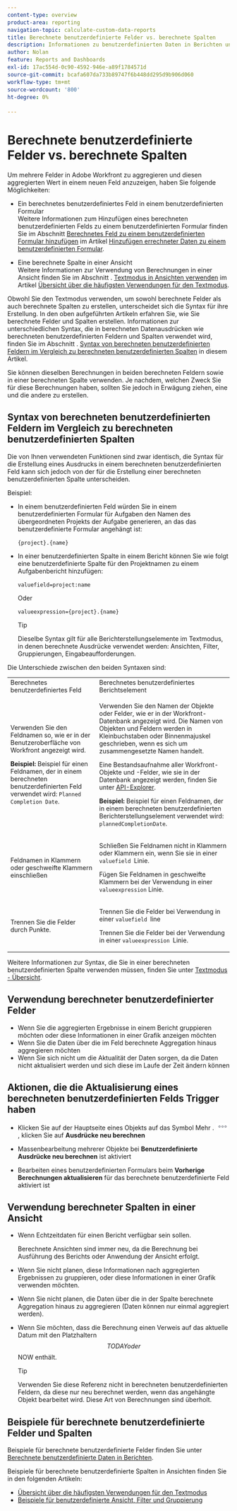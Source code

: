 ```yaml
---
content-type: overview
product-area: reporting
navigation-topic: calculate-custom-data-reports
title: Berechnete benutzerdefinierte Felder vs. berechnete Spalten
description: Informationen zu benutzerdefinierten Daten in Berichten und Dashboards
author: Nolan
feature: Reports and Dashboards
exl-id: 17ac554d-0c90-4592-946e-a89f1784571d
source-git-commit: bcafa607da733b89747f6b448dd295d9b906d060
workflow-type: tm+mt
source-wordcount: '800'
ht-degree: 0%

---
```


# Berechnete benutzerdefinierte Felder vs. berechnete Spalten

Um mehrere Felder in Adobe Workfront zu aggregieren und diesen aggregierten Wert in einem neuen Feld anzuzeigen, haben Sie folgende Möglichkeiten:

* Ein berechnetes benutzerdefiniertes Feld in einem benutzerdefinierten Formular\
  Weitere Informationen zum Hinzufügen eines berechneten benutzerdefinierten Felds zu einem benutzerdefinierten Formular finden Sie im Abschnitt [Berechnetes Feld zu einem benutzerdefinierten Formular hinzufügen](../../../administration-and-setup/customize-workfront/create-manage-custom-forms/add-calculated-data-to-custom-form.md#creating-calculated-custom-fields) im Artikel [Hinzufügen errechneter Daten zu einem benutzerdefinierten Formular](../../../administration-and-setup/customize-workfront/create-manage-custom-forms/add-calculated-data-to-custom-form.md).

* Eine berechnete Spalte in einer Ansicht\
  Weitere Informationen zur Verwendung von Berechnungen in einer Ansicht finden Sie im Abschnitt . [Textmodus in Ansichten verwenden](../../../reports-and-dashboards/reports/text-mode/understand-common-uses-text-mode.md#using-text-mode-in-views) im Artikel [Übersicht über die häufigsten Verwendungen für den Textmodus](../../../reports-and-dashboards/reports/text-mode/understand-common-uses-text-mode.md).

Obwohl Sie den Textmodus verwenden, um sowohl berechnete Felder als auch berechnete Spalten zu erstellen, unterscheidet sich die Syntax für ihre Erstellung. In den oben aufgeführten Artikeln erfahren Sie, wie Sie berechnete Felder und Spalten erstellen. Informationen zur unterschiedlichen Syntax, die in berechneten Datenausdrücken wie berechneten benutzerdefinierten Feldern und Spalten verwendet wird, finden Sie im Abschnitt . [Syntax von berechneten benutzerdefinierten Feldern im Vergleich zu berechneten benutzerdefinierten Spalten](#syntax-of-calculated-custom-fields-vs-calculated-custom-columns-syntax) in diesem Artikel.

Sie können dieselben Berechnungen in beiden berechneten Feldern sowie in einer berechneten Spalte verwenden. Je nachdem, welchen Zweck Sie für diese Berechnungen haben, sollten Sie jedoch in Erwägung ziehen, eine und die andere zu erstellen.

## Syntax von berechneten benutzerdefinierten Feldern im Vergleich zu berechneten benutzerdefinierten Spalten

Die von Ihnen verwendeten Funktionen sind zwar identisch, die Syntax für die Erstellung eines Ausdrucks in einem berechneten benutzerdefinierten Feld kann sich jedoch von der für die Erstellung einer berechneten benutzerdefinierten Spalte unterscheiden.

Beispiel:

* In einem benutzerdefinierten Feld würden Sie in einem benutzerdefinierten Formular für Aufgaben den Namen des übergeordneten Projekts der Aufgabe generieren, an das das benutzerdefinierte Formular angehängt ist:

  ```
  {project}.{name}
  ```

* In einer benutzerdefinierten Spalte in einem Bericht können Sie wie folgt eine benutzerdefinierte Spalte für den Projektnamen zu einem Aufgabenbericht hinzufügen:

  ```
  valuefield=project:name
  ```

  Oder

  ```
  valueexpression={project}.{name}
  ```

  >[!TIP]
  >
  >Dieselbe Syntax gilt für alle Berichterstellungselemente im Textmodus, in denen berechnete Ausdrücke verwendet werden: Ansichten, Filter, Gruppierungen, Eingabeaufforderungen.

Die Unterschiede zwischen den beiden Syntaxen sind:

<table style="table-layout:auto"> 
 <col> 
 <col> 
 <tbody> 
  <tr> 
   <td>Berechnetes benutzerdefiniertes Feld</td> 
   <td>Berechnetes benutzerdefiniertes Berichtselement</td> 
  </tr> 
  <tr> 
   <td> <p>Verwenden Sie den Feldnamen so, wie er in der Benutzeroberfläche von Workfront angezeigt wird.</p> <p class="example" data-mc-autonum="<b>Example: </b>"><span class="autonumber"><span><b>Beispiel: </b></span></span>Beispiel für einen Feldnamen, der in einem berechneten benutzerdefinierten Feld verwendet wird: <code>Planned Completion Date</code>.</p> </td> 
   <td> <p>Verwenden Sie den Namen der Objekte oder Felder, wie er in der Workfront-Datenbank angezeigt wird. Die Namen von Objekten und Feldern werden in Kleinbuchstaben oder Binnenmajuskel geschrieben, wenn es sich um zusammengesetzte Namen handelt. </p> <p>Eine Bestandsaufnahme aller Workfront-Objekte und -Felder, wie sie in der Datenbank angezeigt werden, finden Sie unter <a href="../../../wf-api/general/api-explorer.md" class="MCXref xref">API-Explorer</a>. </p> <p class="example" data-mc-autonum="<b>Example: </b>"><span class="autonumber"><span><b>Beispiel: </b></span></span>Beispiel für einen Feldnamen, der in einem berechneten benutzerdefinierten Berichterstellungselement verwendet wird: <code>plannedCompletionDate</code>.</p> </td> 
  </tr> 
  <tr> 
   <td>Feldnamen in Klammern oder geschweifte Klammern einschließen</td> 
   <td> <p>Schließen Sie Feldnamen nicht in Klammern oder Klammern ein, wenn Sie sie in einer <code>valuefield </code>Linie.</p> <p>Fügen Sie Feldnamen in geschweifte Klammern bei der Verwendung in einer <code>valueexpression</code> Linie.</p> </td> 
  </tr> 
  <tr> 
   <td>Trennen Sie die Felder durch Punkte.</td> 
   <td> <p>Trennen Sie die Felder bei Verwendung in einer <code>valuefield </code>line</p> <p>Trennen Sie die Felder bei der Verwendung in einer <code>valueexpression </code>Linie. </p> </td> 
  </tr> 
 </tbody> 
</table>

Weitere Informationen zur Syntax, die Sie in einer berechneten benutzerdefinierten Spalte verwenden müssen, finden Sie unter [Textmodus - Übersicht](../../../reports-and-dashboards/reports/text-mode/understand-text-mode.md).

## Verwendung berechneter benutzerdefinierter Felder

* Wenn Sie die aggregierten Ergebnisse in einem Bericht gruppieren möchten oder diese Informationen in einer Grafik anzeigen möchten
* Wenn Sie die Daten über die im Feld berechnete Aggregation hinaus aggregieren möchten
* Wenn Sie sich nicht um die Aktualität der Daten sorgen, da die Daten nicht aktualisiert werden und sich diese im Laufe der Zeit ändern können

## Aktionen, die die Aktualisierung eines berechneten benutzerdefinierten Felds Trigger haben

* Klicken Sie auf der Hauptseite eines Objekts auf das Symbol Mehr . ![](assets/more-icon.png), klicken Sie auf **Ausdrücke neu berechnen**

* Massenbearbeitung mehrerer Objekte bei **Benutzerdefinierte Ausdrücke neu berechnen** ist aktiviert
* Bearbeiten eines benutzerdefinierten Formulars beim **Vorherige Berechnungen aktualisieren** für das berechnete benutzerdefinierte Feld aktiviert ist

## Verwendung berechneter Spalten in einer Ansicht

* Wenn Echtzeitdaten für einen Bericht verfügbar sein sollen.

  Berechnete Ansichten sind immer neu, da die Berechnung bei Ausführung des Berichts oder Anwendung der Ansicht erfolgt.

* Wenn Sie nicht planen, diese Informationen nach aggregierten Ergebnissen zu gruppieren, oder diese Informationen in einer Grafik verwenden möchten.
* Wenn Sie nicht planen, die Daten über die in der Spalte berechnete Aggregation hinaus zu aggregieren (Daten können nur einmal aggregiert werden).
* Wenn Sie möchten, dass die Berechnung einen Verweis auf das aktuelle Datum mit den Platzhaltern $$TODAY oder $$NOW enthält.

  >[!TIP]
  >
  >Verwenden Sie diese Referenz nicht in berechneten benutzerdefinierten Feldern, da diese nur neu berechnet werden, wenn das angehängte Objekt bearbeitet wird. Diese Art von Berechnungen sind überholt.

## Beispiele für berechnete benutzerdefinierte Felder und Spalten

Beispiele für berechnete benutzerdefinierte Felder finden Sie unter [Berechnete benutzerdefinierte Daten in Berichten](../../../reports-and-dashboards/reports/calc-cstm-data-reports/calculated-custom-data-reports.md).

Beispiele für berechnete benutzerdefinierte Spalten in Ansichten finden Sie in den folgenden Artikeln:

* [Übersicht über die häufigsten Verwendungen für den Textmodus](../../../reports-and-dashboards/reports/text-mode/understand-common-uses-text-mode.md)
* [Beispiele für benutzerdefinierte Ansicht, Filter und Gruppierung](../../../reports-and-dashboards/reports/custom-view-filter-grouping-samples/custom-view-filter-grouping-samples.md)
